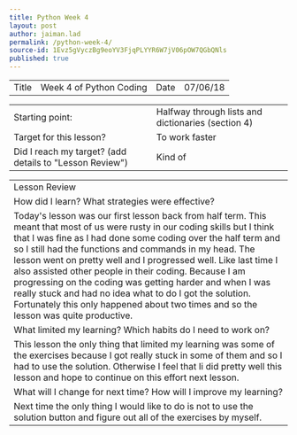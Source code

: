 ```yaml
---
title: Python Week 4
layout: post
author: jaiman.lad
permalink: /python-week-4/
source-id: 1Evz5gVyczBg9eoYV3FjqPLYYR6W7jV06pOW7QGbQNls
published: true
---
```

<table>
  <tr>
    <td>Title</td>
    <td>Week 4 of Python Coding</td>
    <td>Date</td>
    <td>07/06/18</td>
  </tr>
</table>


<table>
  <tr>
    <td>Starting point:</td>
    <td>Halfway through lists and dictionaries (section 4)</td>
  </tr>
  <tr>
    <td>Target for this lesson?</td>
    <td>To work faster</td>
  </tr>
  <tr>
    <td>Did I reach my target? 
(add details to "Lesson Review")</td>
    <td> Kind of</td>
  </tr>
</table>


<table>
  <tr>
    <td>Lesson Review</td>
  </tr>
  <tr>
    <td>How did I learn? What strategies were effective? </td>
  </tr>
  <tr>
    <td>Today's lesson was our first lesson back from half term. This meant that most of us were rusty in our coding skills but I think that I was fine as I had done some coding over the half term and so I still had the functions and commands in my head. The lesson went on pretty well and I progressed well. Like last time I also assisted other people in their coding. Because I am progressing on the coding was getting harder and when I was really stuck and had no idea what to do I got the solution. Fortunately this only happened about two times and so the lesson was quite productive.</td>
  </tr>
  <tr>
    <td>What limited my learning? Which habits do I need to work on? </td>
  </tr>
  <tr>
    <td>This lesson the only thing that limited my learning was some of the exercises because I got really stuck in some of them and so I had to use the solution. Otherwise I feel that Ii did pretty well this lesson and hope to continue on this effort next lesson.</td>
  </tr>
  <tr>
    <td>What will I change for next time? How will I improve my learning?</td>
  </tr>
  <tr>
    <td>Next time the only thing I would like to do is not to use the solution button and figure out all of the exercises by myself.</td>
  </tr>
</table>


